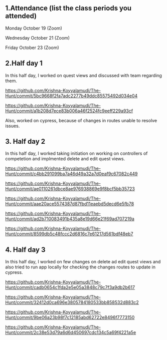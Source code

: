 ## 1.Attendance (list the class periods you attended)

Monday October 19 (Zoom)

Wednesday October 21 (Zoom)

Friday October 23 (Zoom)

## 2.Half day 1

In this half day, I worked on quest views and discussed with team regarding them. 

https://github.com/Krishna-Koyyalamudi/The-Hunt/commit/5bc9668f2fa7adc2277b49ddc85575492d034e04

https://github.com/Krishna-Koyyalamudi/The-Hunt/commit/a1b208d7ece83b006a46f2524fc9eeff229a93cf

Also, worked on cypress, because of changes in routes unable to resolve issues. 


## 3. Half day 2

In this half day, I worked taking initiation on working on controllers of competetion and implmented delete and edit quest views.

https://github.com/Krishna-Koyyalamudi/The-Hunt/commit/c4bb291099ba7a46d49a32a7d0eaf9c67082c449

https://github.com/Krishna-Koyyalamudi/The-Hunt/commit/ae0110261dbce8ae976938869e9f8bcf5bb35723

https://github.com/Krishna-Koyyalamudi/The-Hunt/commit/aae20ace5574387d87fbd11eaebd5decd6e5fb78

https://github.com/Krishna-Koyyalamudi/The-Hunt/commit/ad2b710083491b435a8e19d66e21f69ad707219a

https://github.com/Krishna-Koyyalamudi/The-Hunt/commit/8599db5c48fccc2d6816c7e61217d561bdf48eb7

## 4. Half day 3

In this half day, I worked on few changes on delete ad edit quest views and also tried to run app locally for checking the changes routes to update in cypress.

https://github.com/Krishna-Koyyalamudi/The-Hunt/commit/cadb0654c1fda2e5e05a3848c79c7f3a9db2b617

https://github.com/Krishna-Koyyalamudi/The-Hunt/commit/32412d0ca696e3805784180533bb858532d883c2

https://github.com/Krishna-Koyyalamudi/The-Hunt/commit/9be06a23b98f7c12185abd62722e8496f7773150

https://github.com/Krishna-Koyyalamudi/The-Hunt/commit/2c38e53d79a6d6d450697cdc134c5a69f4221a5e
